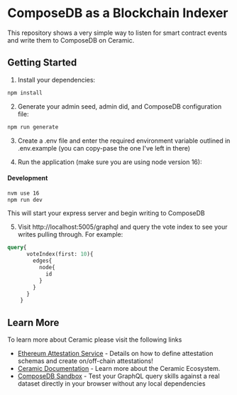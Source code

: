 # ComposeDB as a Blockchain Indexer

This repository shows a very simple way to listen for smart contract events and write them to ComposeDB on Ceramic.

## Getting Started

1. Install your dependencies:

```bash
npm install
```

2. Generate your admin seed, admin did, and ComposeDB configuration file:

```bash
npm run generate
```

3. Create a .env file and enter the required environment variable outlined in .env.example (you can copy-pase the one I've left in there)

4. Run the application (make sure you are using node version 16):

#### Development
```bash
nvm use 16
npm run dev
```
This will start your express server and begin writing to ComposeDB

5. Visit http://localhost:5005/graphql and query the vote index to see your writes pulling through. For example:

```graphql
query{
      voteIndex(first: 10){
        edges{
          node{
            id
          }
        }
      }
    }
```

## Learn More

To learn more about Ceramic please visit the following links

- [Ethereum Attestation Service](https://attest.sh/) - Details on how to define attestation schemas and create on/off-chain attestations!
- [Ceramic Documentation](https://developers.ceramic.network/learn/welcome/) - Learn more about the Ceramic Ecosystem.
- [ComposeDB Sandbox](https://composedb.js.org/sandbox) - Test your GraphQL query skills against a real dataset directly in your browser without any local dependencies

